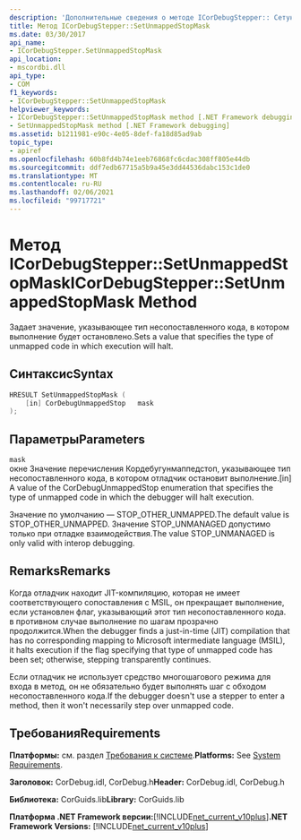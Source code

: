 ```yaml
---
description: 'Дополнительные сведения о методе ICorDebugStepper:: Сетунмаппедстопмаск'
title: Метод ICorDebugStepper::SetUnmappedStopMask
ms.date: 03/30/2017
api_name:
- ICorDebugStepper.SetUnmappedStopMask
api_location:
- mscordbi.dll
api_type:
- COM
f1_keywords:
- ICorDebugStepper::SetUnmappedStopMask
helpviewer_keywords:
- ICorDebugStepper::SetUnmappedStopMask method [.NET Framework debugging]
- SetUnmappedStopMask method [.NET Framework debugging]
ms.assetid: b1211981-e90c-4e05-8def-fa18d85ad9ab
topic_type:
- apiref
ms.openlocfilehash: 60b8fd4b74e1eeb76868fc6cdac308ff805e44db
ms.sourcegitcommit: ddf7edb67715a5b9a45e3dd44536dabc153c1de0
ms.translationtype: MT
ms.contentlocale: ru-RU
ms.lasthandoff: 02/06/2021
ms.locfileid: "99717721"
---
```

# <a name="icordebugsteppersetunmappedstopmask-method"></a><span data-ttu-id="4a4c2-103">Метод ICorDebugStepper::SetUnmappedStopMask</span><span class="sxs-lookup"><span data-stu-id="4a4c2-103">ICorDebugStepper::SetUnmappedStopMask Method</span></span>

<span data-ttu-id="4a4c2-104">Задает значение, указывающее тип несопоставленного кода, в котором выполнение будет остановлено.</span><span class="sxs-lookup"><span data-stu-id="4a4c2-104">Sets a value that specifies the type of unmapped code in which execution will halt.</span></span>  
  
## <a name="syntax"></a><span data-ttu-id="4a4c2-105">Синтаксис</span><span class="sxs-lookup"><span data-stu-id="4a4c2-105">Syntax</span></span>  
  
```cpp  
HRESULT SetUnmappedStopMask (  
    [in] CorDebugUnmappedStop   mask  
);  
```  
  
## <a name="parameters"></a><span data-ttu-id="4a4c2-106">Параметры</span><span class="sxs-lookup"><span data-stu-id="4a4c2-106">Parameters</span></span>  

 `mask`  
 <span data-ttu-id="4a4c2-107">окне Значение перечисления Кордебугунмаппедстоп, указывающее тип несопоставленного кода, в котором отладчик остановит выполнение.</span><span class="sxs-lookup"><span data-stu-id="4a4c2-107">[in] A value of the CorDebugUnmappedStop enumeration that specifies the type of unmapped code in which the debugger will halt execution.</span></span>  
  
 <span data-ttu-id="4a4c2-108">Значение по умолчанию — STOP_OTHER_UNMAPPED.</span><span class="sxs-lookup"><span data-stu-id="4a4c2-108">The default value is STOP_OTHER_UNMAPPED.</span></span> <span data-ttu-id="4a4c2-109">Значение STOP_UNMANAGED допустимо только при отладке взаимодействия.</span><span class="sxs-lookup"><span data-stu-id="4a4c2-109">The value STOP_UNMANAGED is only valid with interop debugging.</span></span>  
  
## <a name="remarks"></a><span data-ttu-id="4a4c2-110">Remarks</span><span class="sxs-lookup"><span data-stu-id="4a4c2-110">Remarks</span></span>  

 <span data-ttu-id="4a4c2-111">Когда отладчик находит JIT-компиляцию, которая не имеет соответствующего сопоставления с MSIL, он прекращает выполнение, если установлен флаг, указывающий этот тип несопоставленного кода. в противном случае выполнение по шагам прозрачно продолжится.</span><span class="sxs-lookup"><span data-stu-id="4a4c2-111">When the debugger finds a just-in-time (JIT) compilation that has no corresponding mapping to Microsoft intermediate language (MSIL), it halts execution if the flag specifying that type of unmapped code has been set; otherwise, stepping transparently continues.</span></span>  
  
 <span data-ttu-id="4a4c2-112">Если отладчик не использует средство многошагового режима для входа в метод, он не обязательно будет выполнять шаг с обходом несопоставленного кода.</span><span class="sxs-lookup"><span data-stu-id="4a4c2-112">If the debugger doesn't use a stepper to enter a method, then it won't necessarily step over unmapped code.</span></span>  
  
## <a name="requirements"></a><span data-ttu-id="4a4c2-113">Требования</span><span class="sxs-lookup"><span data-stu-id="4a4c2-113">Requirements</span></span>  

 <span data-ttu-id="4a4c2-114">**Платформы:** см. раздел [Требования к системе](../../get-started/system-requirements.md).</span><span class="sxs-lookup"><span data-stu-id="4a4c2-114">**Platforms:** See [System Requirements](../../get-started/system-requirements.md).</span></span>  
  
 <span data-ttu-id="4a4c2-115">**Заголовок:** CorDebug.idl, CorDebug.h</span><span class="sxs-lookup"><span data-stu-id="4a4c2-115">**Header:** CorDebug.idl, CorDebug.h</span></span>  
  
 <span data-ttu-id="4a4c2-116">**Библиотека:** CorGuids.lib</span><span class="sxs-lookup"><span data-stu-id="4a4c2-116">**Library:** CorGuids.lib</span></span>  
  
 <span data-ttu-id="4a4c2-117">**Платформа .NET Framework версии:**[!INCLUDE[net_current_v10plus](../../../../includes/net-current-v10plus-md.md)]</span><span class="sxs-lookup"><span data-stu-id="4a4c2-117">**.NET Framework Versions:** [!INCLUDE[net_current_v10plus](../../../../includes/net-current-v10plus-md.md)]</span></span>
